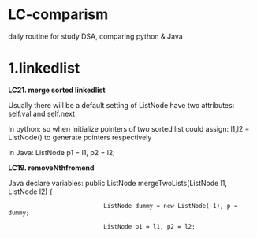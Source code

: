 # LC-comparism
daily routine for study DSA, comparing python &amp; Java
# 1.linkedlist
**LC21. merge sorted linkedlist**

Usually there will be a default setting of ListNode have two attributes: self.val and self.next

In python: so when initialize pointers of two sorted list could assign: l1,l2 = ListNode() to generate pointers respectively

In Java:  ListNode p1 = l1, p2 = l2;

**LC19. removeNthfromend**

Java declare variables: public ListNode mergeTwoLists(ListNode l1, ListNode l2) {

                               ListNode dummy = new ListNode(-1), p = dummy;
                               
                               ListNode p1 = l1, p2 = l2;
